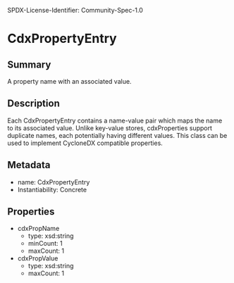 SPDX-License-Identifier: Community-Spec-1.0

# CdxPropertyEntry

## Summary

A property name with an associated value.

## Description

Each CdxPropertyEntry  contains a name-value pair which maps the name to its associated value.
Unlike key-value stores, cdxProperties support duplicate names, each potentially having different values.
This class can be used to implement CycloneDX compatible properties.

## Metadata

- name: CdxPropertyEntry
- Instantiability: Concrete

## Properties

- cdxPropName
  - type: xsd:string
  - minCount: 1
  - maxCount: 1
- cdxPropValue
  - type: xsd:string
  - maxCount: 1
